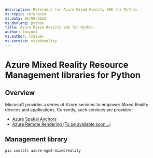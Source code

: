 ```yaml
---
description: Reference for Azure Mixed Reality SDK for Python
ms.topic: reference
ms.data: 08/08/2022
ms.devlang: python
title: Azure Mixed Reality SDK for Python
author: lmazuel
ms.author: lmazuel
ms.service: mixedreality
---
```

# Azure Mixed Reality Resource Management libraries for Python

## Overview

Microsoft provides a series of Azure services to empower Mixed Reality devices and applications. Currently, such services are provided:

* [Azure Spatial Anchors](https://azure.microsoft.com/en-us/services/spatial-anchors/)
* [Azure Remote Rendering (To be available soon...)](https://azure.microsoft.com/en-us/services/remote-rendering/)

## Management library
```bash
pip install azure-mgmt-mixedreality
```